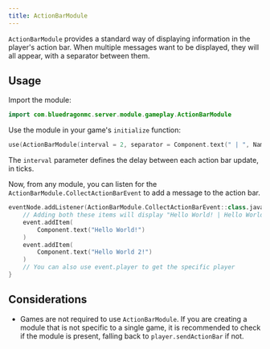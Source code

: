 ```yaml
---
title: ActionBarModule
---
```

`ActionBarModule` provides a standard way of displaying information in the player's action bar. When multiple messages want to be displayed, they will all appear, with a separator between them.

## Usage
Import the module:
```kotlin
import com.bluedragonmc.server.module.gameplay.ActionBarModule
```
Use the module in your game's `initialize` function:
```kotlin
use(ActionBarModule(interval = 2, separator = Component.text(" | ", NamedTextColor.DARK_GRAY)))
```
The `interval` parameter defines the delay between each action bar update, in ticks.

Now, from any module, you can listen for the `ActionBarModule.CollectActionBarEvent` to add a message to the action bar.
```kotlin
eventNode.addListener(ActionBarModule.CollectActionBarEvent::class.java) { event ->
    // Adding both these items will display "Hello World! | Hello World 2!" in the action bar
    event.addItem(
        Component.text("Hello World!")
    )
    event.addItem(
        Component.text("Hello World 2!")
    )
    // You can also use event.player to get the specific player
}
```

## Considerations
- Games are not required to use `ActionBarModule`. If you are creating a module that is not specific to a single game, it is recommended to check if the module is present, falling back to `player.sendActionBar` if not.